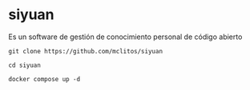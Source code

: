 # siyuan
 Es un software de gestión de conocimiento personal de código abierto
```
git clone https://github.com/mclitos/siyuan
```
```
cd siyuan
```
```
docker compose up -d
```
